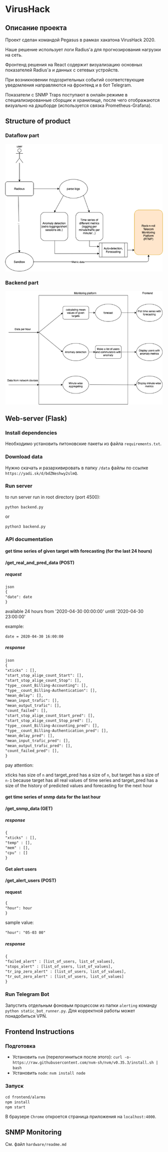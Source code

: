 # VirusHack

## Описание проекта
Проект сделан командой Pegasus в рамках хакатона VirusHack 2020.

Наше решение использует логи Radius'а для прогнозирования нагрузки на сеть.

Фронтенд решения на React содержит визуализацию основных показателей Radius'а и данных с сетевых устройств.

При возникновении подозрительных событий соответствующие уведомления направляются на фронтенд и в бот Telegram.

Показатели с SNMP Traps поступают в онлайн режиме в специализированные сборщик и хранилище, после чего отображаются визуально на дэшборде (используется связка Prometheus-Grafana).

## Structure of product

### Dataflow part

![](dataflow.png)

### Backend part

![](backend_diagram.png)

## Web-server (Flask)

### Install dependencies
Необходимо установить питоновские пакеты из файла `requirements.txt`.

### Download data
Нужно скачать и разархивировать в папку `/data` файлы по ссылке `https://yadi.sk/d/bdZNeshwy2slmQ`.

### Run server

to run server run in root directory (port 4500):

`python backend.py`

or

`python3 backend.py`


### API documentation

#### get time series of given target with forecasting (for the last 24 hours)

#### /get_real_and_pred_data (POST)

##### request

```
json
{
"date": date 
}
```
available 24 hours from '2020-04-30 00:00:00' untill '2020-04-30 23:00:00'

example:

`date = 2020-04-30 16:00:00`

 
##### response

```
json
{ 
"xticks" : [],
"start_stop_alige_count_Start": [],
"start_stop_alige_count_Stop": [],
"type__count_Billing-Accounting": [],
"type__count_Billing-Authentication": [],
"mean_delay": [],
"mean_input_trafic": [],
"mean_output_trafic": [],
"count_failed": [],
"start_stop_alige_count_Start_pred": [],
"start_stop_alige_count_Stop_pred": [],
"type__count_Billing-Accounting_pred": [],
"type__count_Billing-Authentication_pred": [],
"mean_delay_pred": [],
"mean_input_trafic_pred": [],
"mean_output_trafic_pred": [],
"count_failed_pred": [],
}
```

pay attention:

xticks has size of `n` and target_pred has a size of `n`, but target has a size of `n-1` because target has all real values of time series and target_pred has a size of the history of predicted values and forecasting for the next hour



#### get time series of snmp data for the last hour

#### /get_snmp_data (GET)

##### response

```
{ 
"xticks" : [],
"temp" : [],
"mem" : [],
"cpu" : []
}
```

#### Get alert users

#### /get_alert_users (POST)

#### request

```
{
"hour": hour
}
```
sample value:

`"hour": "05-03 00"`




##### response

```
{ 
"failed_alert" : [list_of_users, list_of_values],
"stops_alert" : [list_of_users, list_of_values],
"tr_inp_zero_alert" : [list_of_users, list_of_values],
"tr_out_zero_alert" : [list_of_users, list_of_values]
}
```
### Run Telegram Bot
Запустить отдельным фоновым процессом из папки `alerting` команду `python static_bot_runner.py`. Для корректной работы может понадобиться VPN.

## Frontend Instructions
### Подготовка
- Установить `nvm` (перелогиниться после этого): `curl -o- https://raw.githubusercontent.com/nvm-sh/nvm/v0.35.3/install.sh | bash`
- Установить `node`: `nvm install node`
### Запуск
```
cd frontend/alarms
npm install
npm start
```
В браузере `Chrome` откроется страница приложения на `localhost:4000`.
## SNMP Monitoring
См. файл `hardware/readme.md`
